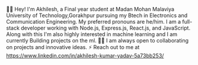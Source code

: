 👩‍🎓 Hey! I'm Akhilesh, a Final year student at Madan Mohan Malaviya University of Technology,Gorakhpur pursuing my Btech in Electronics and Communication Engineering. My preferred pronouns are he/him.
I am a full-stack developer working with Node.js, Express.js, React.js, and JavaScript. Along with this I'm also highly interested in machine learning and I am currently Building projects on the ml.
👩‍💻 I am always open to collaborating on projects and innovative ideas.
⚡ Reach out to me at https://www.linkedin.com/in/akhilesh-kumar-yadav-5a73bb253/
